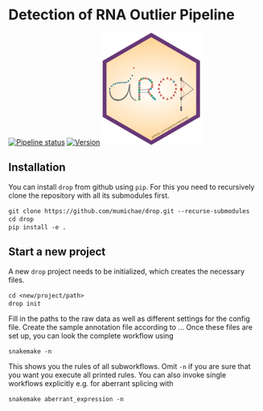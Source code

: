 # Detection of RNA Outlier Pipeline
[![Pipeline status](https://travis-ci.org/mumichae/drop.svg?branch=master)](https://travis-ci.org/mumichae/drop)
[![Version](https://img.shields.io/badge/Version-0.9.0-green.svg)](https://github.com/gagneurlab/mumichae/drop/master)
<img src="drop_sticker.png" alt="drop logo" width="200" class="center"/>

## Installation
You can install `drop` from github using `pip`. For this you need to recursively clone the repository with all its submodules first.
```
git clone https://github.com/mumichae/drop.git --recurse-submodules
cd drop
pip install -e .
```

## Start a new project
A new `drop` project needs to be initialized, which creates the necessary files.
```
cd <new/project/path>
drop init
```
Fill in the paths to the raw data as well as different settings for the config file. Create the sample annotation file according to ... Once these files are set up, you can look the complete workflow using
```
snakemake -n
```
This shows you the rules of all subworkflows. Omit `-n` if you are sure that you want you execute all printed rules. You can also invoke single workflows explicitly e.g. for aberrant splicing with 
```
snakemake aberrant_expression -n
```
